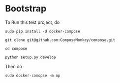 # Bootstrap

To Run this test project, do
	
	sudo pip install -U docker-compose

	git clone git@github.com:ComposeMonkey/compose.git

	cd compose

	python setup.py develop

Then do
	
	sudo docker-comopse -m up
